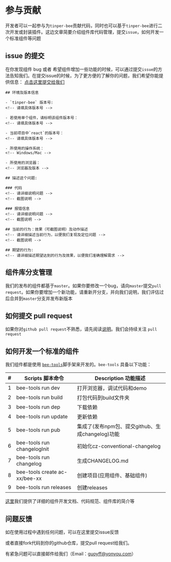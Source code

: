 # 参与贡献

开发者可以一起参与为`tinper-bee`贡献代码，同时也可以基于`tinper-bee`进行二次开发或封装插件。这边文章简要介绍组件库代码管理，提交`issue`，如何开发一个标准组件等问题

## issue 的提交

在你发现组件 bug 或者 希望组件增加一些功能的时候，可以通过提交`issue`的方法告知我们。在提交issue的时候，为了更方便的了解你的问题，我们希望你能提供信息：   [点击这里提交给我们](https://github.com/iuap-design/tinper-bee/issues/new)

```
## 环境及版本信息

- `tinper-bee` 版本号:  
<!-- 请填具体版本号 -->

- 若使用单个组件，请标明该组件版本号：
<!-- 请填具体版本号 -->

- 当前项目中`react`的版本号：
<!-- 请填具体版本号 -->

- 所使用的操作系统：
<!-- Windows/Mac -->

- 所使用的浏览器：
<!-- 浏览器及版本 -->

## 描述这个问题:

### 代码
<!-- 请详细说明问题 -->
<!-- 截图说明 -->

### 报错信息
<!-- 请详细说明问题 -->
<!-- 截图说明 -->

## 当前的行为：效果（可截图说明）及动作描述
<!-- 请详细描述当前行为，以便我们复现及定位问题 -->
<!-- 截图说明 -->

## 期望的行为:
<!-- 请详细描述期望达到的行为及效果，以便我们准确理解需求 -->

```
## 组件库分支管理

我们的发布的组件都基于`master`。如果你要修改一个bug，请向`master`提交`pull request`。如果你要增加一个新功能，请重新开分支，并向我们说明，我们评估过后合并到`master`分支并发布新版本

## 如何提交 pull request

如果你对`github pull request`不熟悉，请先阅读[说明](https://help.github.com/en/articles/creating-a-pull-request)。我们会持续关注 `pull request`

## 如何开发一个标准的组件

我们组件都是使用 [`bee-tools`](https://github.com/tinper-bee/bee-tools)脚手架来开发的。`bee-tools` 具备以下功能：


| # | Scripts 脚本命令 | Description 功能描述 |
| --- | --- | --- |
| 1 | bee-tools run dev | 打开浏览器，调试代码和demo |
| 2 | bee-tools run build | 打包代码到build文件夹 |
| 3 | bee-tools run dep | 下载依赖 |
| 4 | bee-tools run update | 更新依赖 |
| 5 | bee-tools run pub | 集成了(发布npm包、提交github、生成changelog)功能|
| 6 | bee-tools run changelogInit | 初始化cz-conventional-changelog |
| 7 | bee-tools run changelog | 生成CHANGELOG.md |
| 8 | bee-tools create ac-xx/bee-xx | 创建项目(应用组件、基础组件) |
| 9 | bee-tools run releases | 创建releases |

[这里](https://github.com/tinper-bee/react-components-docs)我们提供了详细的组件开发文档、代码规范、组件库的简介等

## 问题反馈

如在使用过程中遇到任何问题，可以在这里提交issue反馈

或者直接fork代码到你的github仓库，提交pull request给我们。

有紧急问题可以直接邮件给我们（Email：guoyff@yonyou.com）

